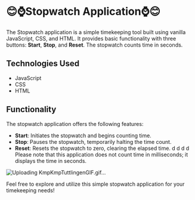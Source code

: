 # 😊⌚Stopwatch Application⌚😊

The Stopwatch application is a simple timekeeping tool built using vanilla JavaScript, CSS, and HTML. It provides basic functionality with three buttons: **Start**, **Stop**, and **Reset**. The stopwatch counts time in seconds.


## Technologies Used

- JavaScript
- CSS
- HTML
           
## Functionality

The stopwatch application offers the following features:

- **Start**: Initiates the stopwatch and begins counting time.
- **Stop**: Pauses the stopwatch, temporarily halting the time count.
- **Reset**: Resets the stopwatch to zero, clearing the elapsed time.
d
d
d
d
Please note that this application does not count time in milliseconds; it displays the time in seconds.

![Uploading KmpKmpTuttlingenGIF.gif…]()


Feel free to explore and utilize this simple stopwatch application for your timekeeping needs!
